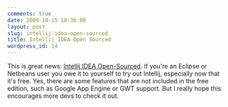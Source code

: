 ```yaml
---
comments: true
date: 2009-10-15 18:36:00
layout: post
slug: intellij-idea-open-sourced
title: Intellij IDEA Open Sourced
wordpress_id: 14
---
```


This is great news: [Intellij IDEA Open-Sourced](http://blogs.jetbrains.com/idea/2009/10/intellij-idea-open-sourced/). If you're an Eclipse or Netbeans user you owe it to yourself to try out Intellij, especially now that it's free. Yes, there are some features that are not included in the free edition, such as Google App Engine or GWT support. But I really hope this encourages more devs to check it out.

